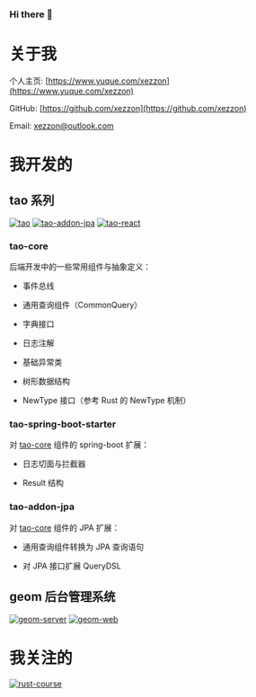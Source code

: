 ### Hi there 👋

<!--
**xezzon/xezzon** is a ✨ _special_ ✨ repository because its `README.md` (this file) appears on your GitHub profile.

Here are some ideas to get you started:

- 🔭 I’m currently working on ...
- 🌱 I’m currently learning ...
- 👯 I’m looking to collaborate on ...
- 🤔 I’m looking for help with ...
- 💬 Ask me about ...
- 📫 How to reach me: ...
- 😄 Pronouns: ...
- ⚡ Fun fact: ...
-->

# 关于我

个人主页: [https://www.yuque.com/xezzon](https://www.yuque.com/xezzon)

GitHub: [https://github.com/xezzon](https://github.com/xezzon)

Email: [xezzon@outlook.com](mailto:xezzon@outlook.com)

# 我开发的

## tao 系列

[![tao](https://github-readme-stats.vercel.app/api/pin/?username=xezzon&repo=tao)](https://github.com/xezzon/tao)
[![tao-addon-jpa](https://github-readme-stats.vercel.app/api/pin/?username=xezzon&repo=tao-addon-jpa)](https://github.com/xezzon/tao-addon-jpa)
[![tao-react](https://github-readme-stats.vercel.app/api/pin/?username=xezzon&repo=tao-react)](https://github.com/xezzon/tao-react)

### tao-core

后端开发中的一些常用组件与抽象定义：

- 事件总线

- 通用查询组件（CommonQuery）

- 字典接口

- 日志注解

- 基础异常类

- 树形数据结构

- NewType 接口（参考 Rust 的 NewType 机制）

### tao-spring-boot-starter

对 [tao-core](#tao-core) 组件的 spring-boot 扩展：

- 日志切面与拦截器

- Result 结构

### tao-addon-jpa

对 [tao-core](#tao-core) 组件的 JPA 扩展：

- 通用查询组件转换为 JPA 查询语句

- 对 JPA 接口扩展 QueryDSL

## geom 后台管理系统

[![geom-server](https://github-readme-stats.vercel.app/api/pin/?username=xezzon&repo=geom-server)](https://github.com/xezzon/geom-server)
[![geom-web](https://github-readme-stats.vercel.app/api/pin/?username=xezzon&repo=geom-web)](https://github.com/xezzon/geom-web)

# 我关注的

[![rust-course](https://github-readme-stats.vercel.app/api/pin/?username=sunface&repo=rust-course)](https://github.com/sunface/rust-course)
